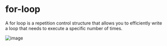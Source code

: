 # for-loop
A for loop is a repetition control structure that allows you to efficiently write a loop that needs to execute a specific number of times.

![image](https://user-images.githubusercontent.com/125429485/234334971-d5faf3f7-a96c-4590-a90b-44fcfdc0c11a.png)
